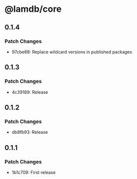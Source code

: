 # @lamdb/core

## 0.1.4

### Patch Changes

- 97cbe68: Replace wildcard versions in published packages

## 0.1.3

### Patch Changes

- 4c39189: Release

## 0.1.2

### Patch Changes

- db8fb93: Release

## 0.1.1

### Patch Changes

- 1b1c709: First release
